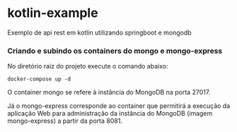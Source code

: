 # kotlin-example
Exemplo de api rest em kotlin utilizando springboot e mongodb

### Criando e subindo os containers do mongo e mongo-express
No diretório raiz do projeto execute o comando abaixo:
```
docker-compose up -d
```
O container mongo se refere à instância do MongoDB na porta 27017.

Já o mongo-express corresponde ao container que permitirá a execução da 
aplicação Web para administração da instância do MongoDB (imagem mongo-express) a partir da porta 8081.
